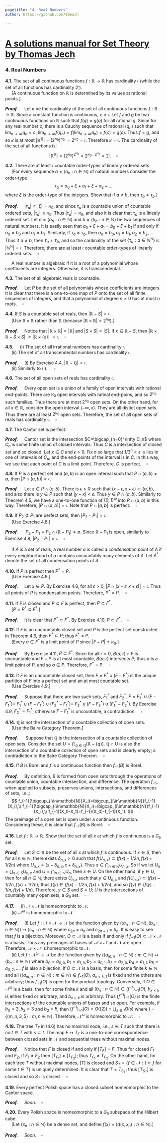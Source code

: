 ```yaml
---
pagetitle: "4. Real Numbers"
author: https://github.com/9beach

---
```

# [A solutions manual for Set Theory by Thomas Jech](README.md)
### 4. Real Numbers

**4.1.** The set of all continuous functions $f : \mathbb{R}\to \mathbb{R}$
has cardinality $\mathfrak{c}$ (while the set of all functions has
cardinality $2^\mathfrak{c}$).\
&nbsp;$\quad$[A continuous function on $\mathbb{R}$ is determined by its
values at rational points.]

**_Proof._**&nbsp;$\quad$Let $\kappa$ be the cardinality of the set of
all continuous functions $f : \mathbb{R}\to \mathbb{R}$. Since a constant
function is continuous, $\kappa \ge \mathfrak{c}$. Let $f$ and $g$ be
two continuous functions on $\mathbb{R}$ such that $f(q)=g(q)$ for all
rational $q$.
Since for any real number $c$, there is a Cauchy sequence of rational
$\langle q_n \rangle$ such that $\lim_{n\to\infty}q_n=c$, $\lim_{n\to\infty}f(q_n)=f(\lim_{n\to\infty}q_n)=f(c)=g(c)$.
Thus $f=g$, and so $\kappa$ is at most
$|\mathbb{R}^{\mathbb{Q}}|=(2^{\aleph_0})^{\aleph_0}$
$=2^{\aleph_0}=\mathfrak{c}$. Therefore $\kappa=\mathfrak{c}$. The cardinality
of the set of all functions is:
$$
|\mathbb{R}^{\mathbb{R}}|=(2^{\aleph_0})^{2^{\aleph_0}}=
2^{{\aleph_0}\cdot2^{\aleph_0}}=2^{\mathfrak{c}}.\quad\square
$$

**4.2.** There are at least $\mathfrak{c}$ countable order-types
of linearly ordered sets.\
&nbsp;$\quad$[For every sequence $a = \langle a_n : n\in\mathbb{N}\rangle$
of natural numbers consider the order-type
$$
\tau_a=a_0+\xi+a_1+\xi+a_2+\ldots
$$
where $\xi$ is the order-type of the integers. Show that if
$a \neq b$, then $\tau_a\neq\tau_b$.]

**_Proof._**&nbsp;$\quad$$|\tau_a|\ge|\xi|=\aleph_0$, and since $\tau_a$ is a
countable union of countable ordered sets, $|\tau_a|\le\aleph_0$. Thus $|\tau_a|=\aleph_0$, and also
it is clear that $\tau_a$ is a linealy ordered set.
Let $a=\langle a_n : n\in\mathbb{N}\rangle$ and $b=\langle b_n :
n\in\mathbb{N}\rangle$ be two sequences of natural numbers.
It is easily seen that $a_0+\xi+a_1
=b_0+\xi+b_1$ if and only if $a_0=b_0$ and $a_1=b_1$. Similarly,
if $\tau_a=\tau_b$, then $a_0=b_0, a_1=b_1, a_2=b_2,\ldots$.
Thus if $a \neq b$, then $\tau_a\neq\tau_b$, and so
the cardinality of the set $\{\tau_a:a\in\mathbb{N}^\mathbb{N}\}$ is
$|\mathbb{N}^\mathbb{N}|=\mathfrak{c}$. Therefore, there are at least
$\mathfrak{c}$ countable order-types of linearly ordered sets.$\quad\square$

&nbsp;$\quad$A real number is algebraic if it is a root of a polynomial
whose coefficients are integers. Otherwise, it is transcendental.

**4.3.** The set of all algebraic reals is countable.

**_Proof._**&nbsp;$\quad$Let $P$ be the set of all polynomials whose
coefficients are integers. It is clear that there is a one-to-one map of $P$
onto the set of all finite sequences of integers, and that a polynomial of
degree $n>0$ has at most $n$ roots.$\quad\square$

**4.4.** If $S$ is a countable set of reals, then
$|\mathbb{R}-S|=\mathfrak{c}$.\
&nbsp;$\quad$[Use $\mathbb{R}\times\mathbb{R}$ rather than $\mathbb{R}$
(because $|\mathbb{R}\times \mathbb{R}|= 2^{\aleph_0}$).]

**_Proof._**&nbsp;$\quad$Notice that $|\mathbb{R}\times \mathbb{R}|=
|\mathbb{R}|$ and $|S\times S|=|S|$. If $x\in \mathbb{R}-S$,
then $|\mathbb{R}\times\mathbb{R}-S\times S|$ $\ge|\mathbb{R}\times \{x\}|$
$=\mathfrak{c}$.$\quad\square$

**4.5.**&nbsp;$\quad$(i) The set of all irrational numbers has
cardinality $\mathfrak{c}$.\
&nbsp;$\quad$(ii) The set of all transcendental numbers has cardinality
$\mathfrak{c}$.

**_Proof._**&nbsp;$\quad$(i) By Exercise 4.4,
$|\mathbb{R}-\mathbb{Q}|=\mathfrak{c}$.
\
&nbsp;$\quad$(ii) Similarly to (i).
$\quad\square$

**4.6.** The set of all open sets of reals has cardinality $\mathfrak{c}$.

**_Proof._**&nbsp;$\quad$Every open set is a union of a family of
open intervals with rational end-points. There are $\aleph_0$ open intervals
with ratinal end-poins, and so $2^{\aleph_0}$ such families. Thus there
are at most $2^{\aleph_0}$ open sets. On the other hand, for
all $x\in\mathbb{R}$, consider the open interval $(-\infty, x)$. They are
all distict open sets. Thus there are at least $2^{\aleph_0}$ open sets.
Therefore, the set of all open sets of reals has cardinality
$\mathfrak{c}$.$\quad\square$

**4.7.** The Cantor set is perfect.

**_Proof._**&nbsp;$\quad$Cantor set is the intersection
$C=\bigcap_{n=0}^\infty C_n$ where $C_n$ is some finite union of closed
intervals. Thus $C$ is a intersection of closed set and so closed.
Let $x\in C$ and $\epsilon >0$.
Fix $n$ so large that $1/3^n<\epsilon$. $x$ lies in one of intervals of
$C_n$, and the end-points of the interval is in $C$. In this way,
we see that each point of $C$ is a limit point. Therefore, $C$ is
perfect.$\quad\square$

**4.8.** If $P$ is a perfect set and $(a,b)$ is an open interval such that
$P\cap (a,b)\neq\emptyset$, then $|P\cap (a,b)| = \mathfrak{c}$.

**_Proof._**&nbsp;$\quad$Let $x\in P\cap(a,b)$. There is $\epsilon>0$ such
that $(x-\epsilon,x+\epsilon)\subset (a,b)$, and also there is $y\in P$ such
that $|y-x| < \epsilon$. Thus $y\in P\cap(a,b)$. Similarly to Theorem 4.5,
we have a one-to-one function of $\{0,1\}^\omega$ into $P\cap (a,b)$ in
this way. Therefore, $|P\cap (a,b)| = \mathfrak{c}$.
Note that $P\cap [a,b]$ is perfect.$\quad\square$

**4.9.** If $P_2\not\subset P_1$ are perfect sets, then $|P_2 - P_1| =
\mathfrak{c}$.\
&nbsp;$\quad$[Use Exercise 4.8.]

**_Proof._**&nbsp;$\quad$ $P_2-P_1=P_2\cap (\mathbb{R}-P_1)\neq \emptyset$.
Since $\mathbb{R}-P_1$ is open, similarly to Exercise 4.8, $|P_2 - P_1| =
\mathfrak{c}$.$\quad\square$

&nbsp;$\quad$If $A$ is a set of reals, a real number $a$ is called a
_condensation point_ of $A$ if every neighborhood of $a$ contains uncountably
many elements of $A$. Let $A^\ast$ denote the set of all condensation points
of $A$.

**4.10.** If $P$ is perfect then $P^\ast = P$.\
&nbsp;$\quad$[Use Exercise 4.8.]

**_Proof._**&nbsp;$\quad$Let $x\in P$. By Exercise 4.8, for all $\epsilon>0$,
$|P\cap(x-\epsilon,x+\epsilon)| = \mathfrak{c}$. Thus all points of $P$
is condensation points. Therefore, $P^\ast = P$.$\quad\square$

**4.11.** If $F$ is closed and $P\subset F$ is perfect, then
$P\subset F^\ast$.\
&nbsp;$\quad$[$P=P^\ast\subset F^\ast$.]

**_Proof._**&nbsp;$\quad$It is clear that $P^\ast\subset F^\ast$.
By Exercise 4.10, $P\subset F^\ast$.$\quad\square$

**4.12.** If $F$ is an uncountable closed set and $P$ is the perfect set
constructed in Theorem 4.6, then $F^\ast\subset P$; thus $F^\ast = P$.\
&nbsp;$\quad$[Every $a\in F^\ast$ is a limit point of $P$ since
$|F -P|\le\aleph_0$.]

**_Proof._**&nbsp;$\quad$By Exercise 4.11, $P\subset F^\ast$.
Since for all $r>0$, $B(a;r)\cap F$ is uncountable and
$F-P$ is at most countable,
$B(a;r)$ intersects $P$; thus $a$ is a limit point of $P$, and so
$a\in P$. Therefore, $F^\ast=P$.$\quad\square$

**4.13.** If $F$ is an uncountable closed set, then
$F = F^\ast\cup (F - F^\ast )$ is the unique partition of $F$ into a perfect
set and an at most countable set.\
&nbsp;$\quad$[Use Exercise 4.9.]

**_Proof._**&nbsp;$\quad$Suppose that there are two such sets, $F_1^\ast$
and $F_2^\ast$. $F=F_1^\ast\cup (F-F_1^\ast)=$
$F_1^\ast\cup (F-F_1^\ast)\cup (F_2^\ast-F_1^\ast)=$
$F_2^\ast\cup (F-F_2^\ast)\cup (F_1^\ast-F_2^\ast)$.
By Exercise 4.9, $F_2^\ast=F_1^\ast$; otherwise $F-F_1^\ast$ is
uncountable, a contradiction.$\quad\square$

**4.14.** $\mathbb{Q}$ is not the intersection of a countable collection of
open sets.\
&nbsp;$\quad$[Use the Baire Category Theorem.]

**_Proof._**&nbsp;$\quad$ Suppose that $\mathbb{Q}$ is the intersection of a
countable collection of open sets. Consider
the set $U=\bigcap_{q\in\mathbb{Q}}(\mathbb{R}-\{q\})$. $\mathbb{Q}\cap
U$ is also the intersection of a countable collection of open sets
and is clearly empty; a contradiction to the Baire Category
Theorem.$\quad\square$

**4.15.** If $B$ is Borel and $f$ is a continuous function then $f_{-1}(B)$ is Borel.

**_Proof._**&nbsp;$\quad$By definition, $B$ is formed from open sets through
the operations of countable union, countable intersection, and difference.
The operation $f_{-1}$, when applied to subsets,
preserves unions, intersections, and differences of sets, i.e.,:
$$
f_{-1}(\bigcup_{i\in\mathbb{N}}X_i)=\bigcup_{i\in\mathbb{N}}f_{-1}(X_i),\\
f_{-1}(\bigcap_{i\in\mathbb{N}}X_i)=\bigcap_{i\in\mathbb{N}}f_{-1}(X_i),\\
f_{-1}(X_0-X_1)=f_{-1}(X_0)-f_{-1}(X_1).
$$
The preimage of a  open set is open under a continuous function.
Considering these, it is clear that $f_{-1}(B)$ is Borel.$\quad\square$

**4.16.** Let $f:\mathbb{R}\to \mathbb{R}$. Show that the set of all $x$
at which $f$ is continuous is a $G_\delta$ set.

**_Proof._**&nbsp;$\quad$Let $S\subset\mathbb{R}$ be the set of all $x$ at which $f$ is
continuous. If $x\in S$, then for all $n\in\mathbb{N}$, there exists
$\delta_{n,x}>0$ such that $f(U_{n,x})\subset(f(x)-1/2n,f(x)+1/2n)$
where $U_{n,x}=(x-\delta_{n,x},x+\delta_{n,x})$. Thus
$x\in\bigcap_{n\in\mathbb{N}}U_{n,x}$.
So if we let $U_n=\bigcup_{x\in S}U_{n,x}$ and
$U=\bigcap_{n\in\mathbb{N}}U_n$, then $x\in U$.
On the other hand, if $y\in U$, then for
all $n\in\mathbb{N}$, there exists $U_{n,x}$ such that
$y\in U_{n,x}$ and $f(U_{n,x})\subset(f(x)-1/2n,f(x)+1/2n)$;
thus $f(y)\in (f(x)-1/2n,f(x)+1/2n)$, and so $f(y)\in(f(y)-1/n,f(y)+1/n)$.
Therefore, $y\in S$ and $S=U$; $U$ is the intersections of countably many open
sets, a $G_\delta$ set.$\quad\square$

**4.17.**&nbsp;$\quad$(i) $\mathcal{N}\times \mathcal{N}$ is homeomorphic to
$\mathcal{N}$.\
&nbsp;$\quad$(ii) $\mathcal{N}^\omega$ is homeomorphic to $\mathcal{N}$.

**_Proof._**&nbsp;$\quad$(i) Let $f:\mathcal{N}\times \mathcal{N}\to\mathcal{N}$
be the function given by $(\langle a_n:n\in\mathbb{N} \rangle,\langle b_n :n\in\mathbb{N}\rangle)
\mapsto \langle c_n :n\in\mathbb{N}\rangle$ where $c_{2n}=a_n$ and
$c_{2n+1}=b_n$. It is easy to see that $f$ is a bijection. Moreover,
$O\subset\mathcal{N}$ is a basis if and only if
$f_{-1}(O)\subset\mathcal{N}\times \mathcal{N}$ is a basis. Thus any
preimages of bases of $\mathcal{N}\times \mathcal{N}$ and $\mathcal{N}$
are open. Therefore, $\mathcal{N}\times \mathcal{N}$ is homeomorphic to
$\mathcal{N}$.\
&nbsp;$\quad$(ii) Let $f:\mathcal{N}^\omega\to\mathcal{N}$
be the function given by $\langle\langle a_{m,n}:n\in\mathbb{N}
\rangle:m
\in\mathbb{N} \rangle
\mapsto \langle b_n :n\in\mathbb{N}\rangle$ where
$b_0=a_{0,0},b_1=a_{1,0},b_2=a_{0,1},b_3=a_{2,0},b_4=a_{1,1},
b_5=a_{0,2},\ldots$. $f$ is also a bijection. If $O\subset\mathcal{N}$ is a
basis, then for some finite $k\in\mathbb{N}$ and all $\langle\langle
a_{m,n}:n\in\mathbb{N} \rangle:m \in\mathbb{N} \rangle\in f_{-1}(O)$,
$a_{x<k,1}$ is fixed and the others are arbitrary; thus
$f_{-1}(O)$ is open for the product topology. Conversely, if
$O\in\mathcal{N}^\omega$ is a basis, then for some finite $k$ and all
$\langle b_n :n\in\mathbb{N}\rangle \in (f^{-1})_{-1}(O)$, $b_{x<k}$ is either
fixed or arbitrary, and $b_{x\ge k}$ is arbitrary. Thus $(f^{-1})_{-1}(O)$
is the finite intersections of the countable unions of bases and so open.
For example, if $b_0=2, b_2=3$ and $b_3=5$, then $(f^{-1})_{-1}(O)
=O(\langle 2\rangle)\cap \bigcup_{s\in I}O(s)$ where $I=\{\langle m,n,
3,5\rangle:m,n\in\mathbb{N}\}$.
Therefore, $\mathcal{N}^\omega$ is homeomorphic to
$\mathcal{N}$.$\quad\square$

**4.18.** The tree $T_F$ in (4.6) has no maximal node, i.e., $s\in T$
such that there is no $t\in T$ with $s\subset t$. The map $F\mapsto T_F$
is a one-to-one correspondence between closed sets in $\mathcal{N}$ and
sequential trees without maximal nodes.

**_Proof._**&nbsp;$\quad$Notice that $F$ is closed if and only if
$\left[T_F\right]=F$. Thus
for closed $F_1$ and $F_2$, if $F_1\neq F_2$ then $[T_{F_1}]\neq [T_{F_2}]$;
thus $T_{F_1}\neq T_{F_2}$. On the other hand, for each tree $T$
without maximal nodes, $[T]$ is closed and
$S_T=\{f\in\mathcal{N}:t\subset f$
for some $t\in T\}$ is uniquely determined. It is clear that $T=T_{S_T}$; thus
$[T_{S_T}]$ is closed and so $S_T$ is closed.$\quad\square$

**4.19.** Every perfect Polish space has a closed subset homeomorphic to the Cantor space.

**_Proof._**&nbsp;$\quad$_Soon._$\quad\square$

**4.20.** Every Polish space is homeomorphic to a $G_\delta$ subspace of
the Hilbert cube.\
&nbsp;$\quad$[Let $\{x_n :n\in \mathbb{N}\}$ be a dense set, and define
$f(x)=\langle d(x,x_n):n\in \mathbb{N}\rangle$.]

**_Proof._**&nbsp;$\quad$_Soon._$\quad\square$
